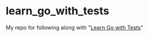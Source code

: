 # learn_go_with_tests
My repo for following along with "[Learn Go with Tests](https://quii.gitbook.io/learn-go-with-tests/v/master)"

